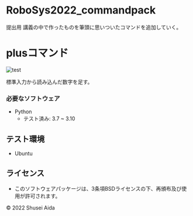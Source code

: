 # RoboSys2022_commandpack
提出用
講義の中で作ったものを筆頭に思いついたコマンドを追加していく。

# plusコマンド
![test](https://github.com/Cola0912/Robosys/actions/workflows/test.yml/badge.svg)

標準入力から読み込んだ数字を足す。

### 必要なソフトウェア
* Python
  * テスト済み: 3.7 ~ 3.10

## テスト環境
* Ubuntu

## ライセンス
* このソフトウェアパッケージは、3条項BSDライセンスの下、再頒布及び使用が許可されます。

©︎ 2022 Shusei Aida
